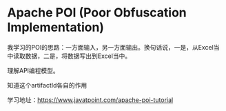 # Apache POI (Poor Obfuscation Implementation)

我学习的POI的思路：一方面输入，另一方面输出。换句话说，一是，从Excel当中读取数据，二是，将数据写出到Excel当中。

理解API编程模型。

知道这个artifactId各自的作用

学习地址：https://www.javatpoint.com/apache-poi-tutorial



